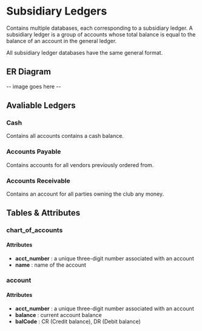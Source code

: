 # Subsidiary Ledgers

Contains multiple databases, each corresponding to a subsidiary ledger. A subsidiary ledger is a group of accounts whose total balance is equal to the balance of an account in the general ledger. 

All subsidiary ledger databases have the same general format.

## ER Diagram

-- image goes here --

## Avaliable Ledgers

### Cash

Contains all accounts contains a cash balance.

### Accounts Payable

Contains accounts for all vendors previously ordered from.

### Accounts Receivable

Contains an account for all parties owning the club any money.

## Tables & Attributes

### chart_of_accounts

#### Attributes

* **acct_number** : a unique three-digit number associated with an account
* **name** : name of the account

### account

#### Attributes

* **acct_number** : a unique three-digit number associated with an account
* **balance** : current account balance
* **balCode** : CR (Credit balance), DR (Debit balance)


